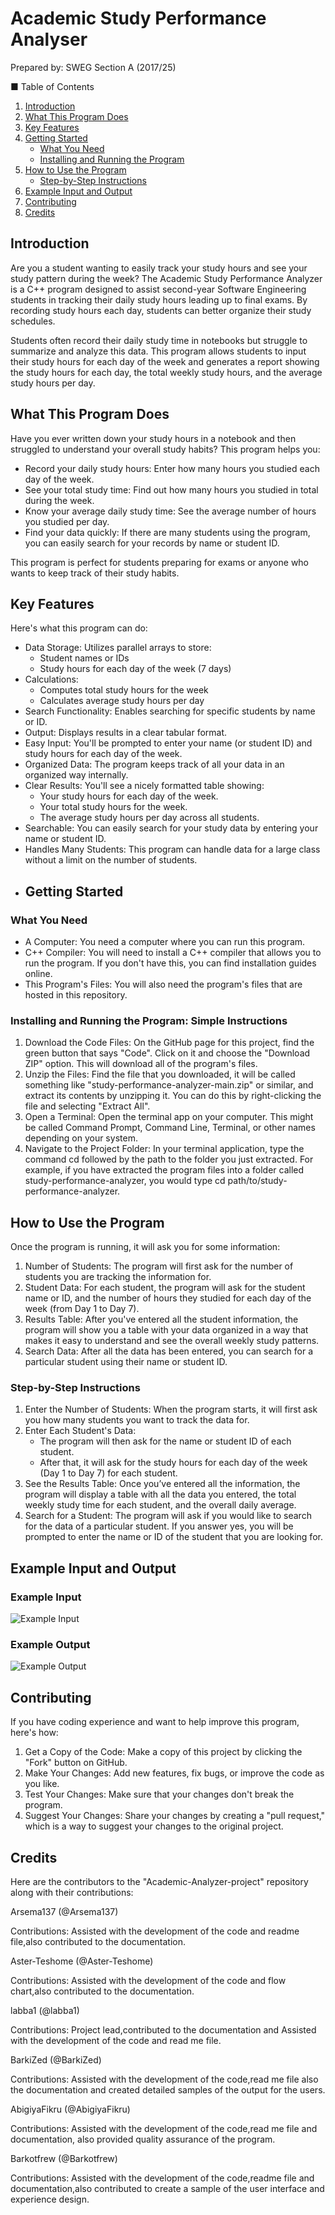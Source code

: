 # Academic Study Performance Analyser 
Prepared by: SWEG Section A (2017/25)

■ Table of Contents

1. [Introduction](#introduction)
2. [What This Program Does](#what-this-program-does)
3. [Key Features](#key-features)
4. [Getting Started](#getting-started)
   - [What You Need](#what-you-need)
   - [Installing and Running the Program](#installing-and-running-the-program)
5. [How to Use the Program](#how-to-use-the-program)
   - [Step-by-Step Instructions](#step-by-step-instructions)
6. [Example Input and Output](#example-input-and-output)
7. [Contributing](#contributing)
8. [Credits](#credits)

## Introduction

Are you a student wanting to easily track your study hours and see your study pattern during the week? The Academic Study Performance Analyzer is a C++ program designed to assist second-year Software Engineering students in tracking their daily study hours leading up to final exams. By recording study hours each day, students can better organize their study schedules.

Students often record their daily study time in notebooks but struggle to summarize and analyze this data. This program allows students to input their study hours for each day of the week and generates a report showing the study hours for each day, the total weekly study hours, and the average study hours per day.

## What This Program Does

Have you ever written down your study hours in a notebook and then struggled to understand your overall study habits? This program helps you:

- Record your daily study hours: Enter how many hours you studied each day of the week.
- See your total study time: Find out how many hours you studied in total during the week.
- Know your average daily study time: See the average number of hours you studied per day.
- Find your data quickly: If there are many students using the program, you can easily search for your records by name or student ID.

This program is perfect for students preparing for exams or anyone who wants to keep track of their study habits.
## Key Features

Here's what this program can do:

- Data Storage: Utilizes parallel arrays to store:
  - Student names or IDs
  - Study hours for each day of the week (7 days)
- Calculations:
  - Computes total study hours for the week
  - Calculates average study hours per day
- Search Functionality: Enables searching for specific students by name or ID.
- Output: Displays results in a clear tabular format.
- Easy Input: You'll be prompted to enter your name (or student ID) and study hours for each day of the week.
- Organized Data: The program keeps track of all your data in an organized way internally.
- Clear Results: You'll see a nicely formatted table showing:
  - Your study hours for each day of the week.
  - Your total study hours for the week.
  - The average study hours per day across all students.
- Searchable: You can easily search for your study data by entering your name or student ID.
- Handles Many Students: This program can handle data for a large class without a limit on the number of students.
- ## Getting Started

### What You Need

- A Computer: You need a computer where you can run this program.
- C++ Compiler: You will need to install a C++ compiler that allows you to run the program. If you don't have this, you can find installation guides online.
- This Program's Files: You will also need the program's files that are hosted in this repository.

### Installing and Running the Program: Simple Instructions

1. Download the Code Files: On the GitHub page for this project, find the green button that says "Code". Click on it and choose the "Download ZIP" option. This will download all of the program's files.
2. Unzip the Files: Find the file that you downloaded, it will be called something like "study-performance-analyzer-main.zip" or similar, and extract its contents by unzipping it. You can do this by right-clicking the file and selecting "Extract All".
3. Open a Terminal: Open the terminal app on your computer. This might be called Command Prompt, Command Line, Terminal, or other names depending on your system.
4. Navigate to the Project Folder: In your terminal application, type the command cd followed by the path to the folder you just extracted. For example, if you have extracted the program files into a folder called study-performance-analyzer, you would type cd path/to/study-performance-analyzer.

## How to Use the Program

Once the program is running, it will ask you for some information:

1. Number of Students: The program will first ask for the number of students you are tracking the information for.
2. Student Data: For each student, the program will ask for the student name or ID, and the number of hours they studied for each day of the week (from Day 1 to Day 7).
3. Results Table: After you've entered all the student information, the program will show you a table with your data organized in a way that makes it easy to understand and see the overall weekly study patterns.
4. Search Data: After all the data has been entered, you can search for a particular student using their name or student ID.

### Step-by-Step Instructions

1. Enter the Number of Students: When the program starts, it will first ask you how many students you want to track the data for.
2. Enter Each Student's Data:
   - The program will then ask for the name or student ID of each student.
   - After that, it will ask for the study hours for each day of the week (Day 1 to Day 7) for each student.
3. See the Results Table: Once you’ve entered all the information, the program will display a table with all the data you entered, the total weekly study time for each student, and the overall daily average.
4. Search for a Student: The program will ask if you would like to search for the data of a particular student. If you answer yes, you will be prompted to enter the name or ID of the student that you are looking for.

## Example Input and Output

### Example Input

![Example Input](https://github.com/user-attachments/assets/6606ae4d-838d-4f57-a39c-0017eda6ec9c)

### Example Output

![Example Output](https://github.com/user-attachments/assets/e00b4161-570e-4fe8-97c9-5f308deb4feb)

## Contributing

If you have coding experience and want to help improve this program, here's how:

1. Get a Copy of the Code: Make a copy of this project by clicking the "Fork" button on GitHub.
2. Make Your Changes: Add new features, fix bugs, or improve the code as you like.
3. Test Your Changes: Make sure that your changes don't break the program.
4. Suggest Your Changes: Share your changes by creating a "pull request," which is a way to suggest your changes to the original project.

## Credits

Here are the contributors to the "Academic-Analyzer-project" repository along with their contributions:

Arsema137 (@Arsema137)

Contributions: Assisted with the development of the code and readme file,also contributed to the documentation.

Aster-Teshome (@Aster-Teshome)

Contributions: Assisted with the development of the code and flow chart,also contributed to the documentation.

labba1 (@labba1)

Contributions: Project lead,contributed to the documentation and Assisted with the development of the code and read me file.

BarkiZed (@BarkiZed)

Contributions: Assisted with the development of the code,read me file also the documentation and created detailed samples of the output for the users.

AbigiyaFikru (@AbigiyaFikru)

Contributions: Assisted with the development of the code,read me file and documentation, also provided quality assurance of the program.

Barkotfrew (@Barkotfrew)

Contributions:  Assisted with the development of the code,readme file and documentation,also contributed to create a sample of the user interface and experience design.

